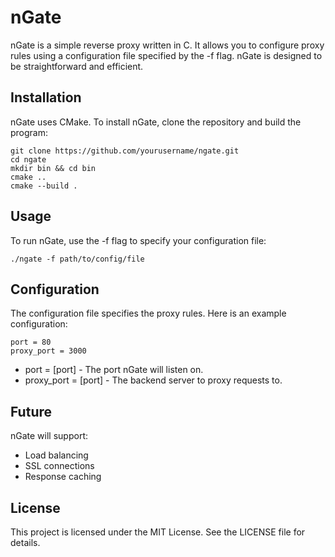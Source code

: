# nGate

nGate is a simple reverse proxy written in C. It allows you to configure proxy rules using a configuration file specified by the -f flag. nGate is designed to be straightforward and efficient.

## Installation

nGate uses CMake. To install nGate, clone the repository and build the program:
```
git clone https://github.com/yourusername/ngate.git
cd ngate
mkdir bin && cd bin
cmake ..
cmake --build .
```

## Usage

To run nGate, use the -f flag to specify your configuration file:

```
./ngate -f path/to/config/file
```

## Configuration

The configuration file specifies the proxy rules. Here is an example configuration:

```
port = 80
proxy_port = 3000
```

- port = [port] - The port nGate will listen on.
- proxy_port = [port] - The backend server to proxy requests to.

## Future
nGate will support:
- Load balancing
- SSL connections
- Response caching

## License

This project is licensed under the MIT License. See the LICENSE file for details.

